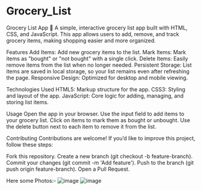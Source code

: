 # Grocery_List
Grocery List App 🛒
A simple, interactive grocery list app built with HTML, CSS, and JavaScript. This app allows users to add, remove, and track grocery items, making shopping easier and more organized.

Features
  Add Items: Add new grocery items to the list.
  Mark Items: Mark items as "bought" or "not bought" with a single click.
  Delete Items: Easily remove items from the list when no longer needed.
  Persistent Storage: List items are saved in local storage, so your list remains even after refreshing the page.
  Responsive Design: Optimized for desktop and mobile viewing.

Technologies Used
  HTML5: Markup structure for the app.
  CSS3: Styling and layout of the app.
  JavaScript: Core logic for adding, managing, and storing list items.

Usage
  Open the app in your browser.
  Use the input field to add items to your grocery list.
  Click on items to mark them as bought or unbought.
  Use the delete button next to each item to remove it from the list.

Contributing
Contributions are welcome! If you’d like to improve this project, follow these steps:

Fork this repository.
Create a new branch (git checkout -b feature-branch).
Commit your changes (git commit -m 'Add feature').
Push to the branch (git push origin feature-branch).
Open a Pull Request.


Here some Photos:- 
![image](https://github.com/user-attachments/assets/90228dda-6b46-40bc-9084-4a8df365d98a)
![image](https://github.com/user-attachments/assets/f3c6e8c2-ec9b-46ab-a51d-da49c1ea794b)

